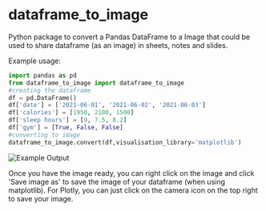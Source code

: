# dataframe_to_image
Python package to convert a Pandas DataFrame to a Image that could be used to share dataframe (as an image) in sheets, notes and slides.


Example usage:

```python
import pandas as pd
from dataframe_to_image import dataframe_to_image
#creating the dataframe
df = pd.DataFrame()
df['date'] = ['2021-06-01', '2021-06-02', '2021-06-03']
df['calories'] = [1950, 2100, 1500]
df['sleep hours'] = [9, 7.5, 8.2]
df['gym'] = [True, False, False]
#converting to image
dataframe_to_image.convert(df,visualisation_library='matplotlib')
```
![Example Output](../main/images/example.png)

Once you have the image ready, you can right click on the image and click 'Save image as' to save the image of your dataframe (when using matplotlib). For Plotly, you can just click on the camera icon on the top right to save your image.

